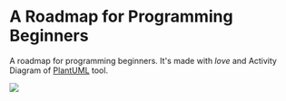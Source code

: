 # A Roadmap for Programming Beginners
A roadmap for programming beginners. It's made with *love* and Activity Diagram of [PlantUML](https://plantuml.com/ "PlantUML") tool.

<img src="https://www.plantuml.com/plantuml/svg/jLbHSzis4dxthq2TpCIU2yJ4xTrSSlLTLRj9SvSqQkqc3ur7im9M928GomAWRFNXVli1e4JHZANGqzoB98Ax-os-NUmkxE-S1-lhKXyy6hDV26G95PkJPHDBkOMoL2PdtsEkZ47h3Xvz3mub8yCc6ep_zSrhDXPUBPLViNC5KUCvAxoltFCigw98C3qIL6Qm5kEo4UCpz73mw19lF7D-fGFE3arXaJGUF7f1bgaIScGebLTa61Z9SZHe8Ju-PY04EiV816lOU9ZiItGgDymJQNQqmRY-lXub71z44j0n2mYsxknjRgbauLKPaQBHv-mZB87nZs1PwsHyuDujSsOR0aTL9FJWW36ll4OsWDae_EYYddr4uGEY9XiMldheKHJngRRib1q-E5k1EKmlIlJGUJ5HPd6OR0Jh0cLjCM4fuz3wYEGQsovgr-RtcZnALhN23zVlZnuQAF4nUrXRxKuF3yElXc5zUcZey3XYHFm6-xHrAIwgEJlQIBFJuDOANT1WhAUId6rKq4WrF-YeHrZsLT3jA3QkV327Vqa_Fz5SMtx-xUoVoVjli_0ZIluZle-IxJx3Ss9f4uzPuZ_m4nRJIRZrLcCUbCFAN1Ca5WrvP5RbXMUTs2Glkc4z8oEmIcG70qbhbvKOo8wLbslwkjOkV3sVTqnrSoL2jB4RwvoiyaNf7dyu-EstRgOl2Z0WG6Av6f7DCq5bLKTdrh_GSYSK6e4Pj5OUAECjSKzykyR-4oonSMFgwYf6QKvs4RuwZeGgeGHxPOBXx6tjmzSjXmH9r6g1lb0kdJoDpf5nMJnSJbXL-Kn5PGv6Sae60gSIMTHYKMsBp207PMxZlmEhOARnFZn0nVjKyCeg8rGL36NLDY3ywPEdcVDau-_b1Yg335oiCztLFbtxd6v8krnLFRVHZAxLGbKe5IIVurDs3XwcFWYpzvkNLrSVJ7-_lev-WdOLAPFAN1lmQMTBTovEvGR3ZGfViikDhKcqrKNhkBb4wvHVRHrD6vg2aTCjAU-tWliv-Gasvsc99XRv0SmqEbFHwaoFEfiwtisNn2LjRPbaXc_DE7OU1UxKB9MtgeAbZhcqPbb6zPYmt1MmG5SXs9XIiHCAq7nU6n7jya-HClQsKYRykhfwp5Rezb5qHcKPr8Rap5fqUjH6UnSnBIeQ6O7N-7raqpHYqCFGM_417kpRyYiZqVYcwVS2Y9egj6xaDBX2aa_myQokifCdsPE_fS-l__htavDdcOIbahn0PR14XPONO68TudXJwG3g-7K1dYlFVOnVh8FNLddakSMm7gjO6wTXZBqcgjpZBtf6TJHvn_7Sp-3OMbWD2LeIx0B-7yiDHApTU-cu_mQyLMB_kVZLeMNdE5S69OlLCfNMMrlM2DQaZr6zo437z14kguCcbuqcJ-KlOw-ZLFg8pkoFyelrmRx5RxlbTM-9x2QQbP5uCwgAAclrsDb5ehdFC6hwlKRZjsroPD27V9vkQabYJxD_Nx3lYHPty2OixMLj0XPAz6ZP97Opam_8aLRdJnxh2q4L3i1BSXsiDQCTdA6zwPNnbcITg9jwcdQchWQbtwds1_uN5BLrmxfKApjy8tzgbBCDtXBtp79xOdE-YbrAiB7M99hAs_ShHroue9--asTD-NHSDigyn9BiYaDh8sCle_0twPEDhLT2usUIX9hx31Z9BX2iAEBJZibtgLmTjvkE2PelncRc6YzuPmasY_TX5MVra1EMvF9e-xuz-eNIwFgJ-1UisVDWVwhetWteXnk1LRh4_mX6wc65fbMQ5b6fnqUNYcxFLSwxxCA3MBZiqYAwxAM5glXCfXntRQHRcHBjhMoOkskjOTtJHGTfYNQkwJe5mKFkihonmRisqbxUhaLtNS76C-VZg9bQt_rl5Gys-frBmEuwpdhOarUztWTMavl17qeh6kNA5_Lif2ZJQccflLk1aMH0q1_A5909CWAL9yTX2KQ0389GgNM76nlGbAzQ5lVkAlWpsFTp4dKSak-kSP9kLda0CRhfsuqpbqHwSnxPDWlP1gSt1AgP1Qi6nQEHNMrwn7tkByw3aM0brusDT7iPmi0xJ7sfd-Evyjo9CgNcZ6YHeScM9o79VQg45nwiHyd7CwezNzlWPnGxh6RTHhjXgajKDm0gIGrbQEmS2GLUBR4P83yx1KJdNSS0JtFVzAmj_EEVnza4AhJJft4cav3oGRifpPlJuBojXQyjkgphRK9k1w_kVSMZ1K_sqz4VT6qXKZgQsGoiLpcvZ7YOyhW3uYegIWf0t12lLhuWmyPHfziiRqqWUQt1iXzkgg0KGp24mxNM55kjBed3Pj1dKujvCD2SY4-b-dQIj4tPn2OQLhcbGFMTKk7FBNsvarrbx-MlhxfLUb-YjtCww3iB--Q2iA8Q2d0BrBfnuyVceOtq7eYtwOkzjGgDHtaNJfiB0SVNCqmOr-15yQ_bARr_z_CFjfu-VVCDUwSa4ZiA61EolivhT7YylykUaQMOqqEcwbPs__IfwqQdKZfxrWJxTGqj5pru8sfhqVYT6_S5zYv6yNXkYuneJNHROFP08vYgdd6eFV6xXTXbWIoUwX6xQ4mFYTXholSrUXJkwsTFEYtCa4UNIHGQRAf23ITlb2XK3YOuK5k7d_ah5_hh-6eNgd05s8gRHYoyRVBmx07xgLrAUziv14t0UxIzOc1n3iAJZGRpsjPPytyINgs5sKjwmJQQlKBp8lY94NfhiacGav4Iete-ZmNjl-kEFxp1prkpjzhydLdVcJUCP8uO6JOQZOuFlaCZwrB_3m00">


